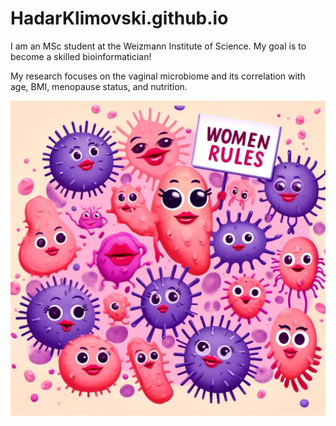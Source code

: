 # HadarKlimovski.github.io



I am an MSc student at the Weizmann Institute of Science. My goal is to become a skilled bioinformatician!

My research focuses on the vaginal microbiome and its correlation with age, BMI, menopause status, and nutrition.

![](microbiom.jpg)

